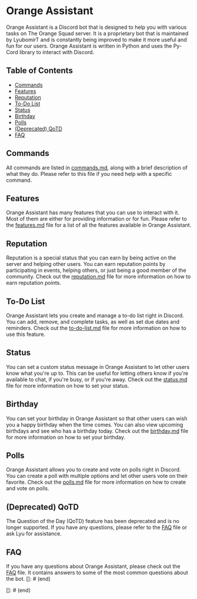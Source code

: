 # Orange Assistant

Orange Assistant is a Discord bot that is designed to help you with various tasks on The Orange Squad server. It is a proprietary bot that is maintained by LyubomirT and is constantly being improved to make it more useful and fun for our users. Orange Assistant is written in Python and uses the Py-Cord library to interact with Discord.

## Table of Contents

- [Commands](#commands)
- [Features](#features)
- [Reputation](#reputation)
- [To-Do List](#to-do-list)
- [Status](#status)
- [Birthday](#birthday)
- [Polls](#polls)
- [(Deprecated) QoTD](#deprecated-qotd)
- [FAQ](#faq)

## Commands

All commands are listed in [commands.md](commands.md), along with a brief description of what they do. Please refer to this file if you need help with a specific command.

## Features

Orange Assistant has many features that you can use to interact with it. Most of them are either for providing information or for fun. Please refer to the [features.md](features.md) file for a list of all the features available in Orange Assistant.

## Reputation

Reputation is a special status that you can earn by being active on the server and helping other users. You can earn reputation points by participating in events, helping others, or just being a good member of the community. Check out the [reputation.md](reputation.md) file for more information on how to earn reputation points.

## To-Do List

Orange Assistant lets you create and manage a to-do list right in Discord. You can add, remove, and complete tasks, as well as set due dates and reminders. Check out the [to-do-list.md](to-do-list.md) file for more information on how to use this feature.


## Status

You can set a custom status message in Orange Assistant to let other users know what you're up to. This can be useful for letting others know if you're available to chat, if you're busy, or if you're away. Check out the [status.md](status.md) file for more information on how to set your status.

## Birthday

You can set your birthday in Orange Assistant so that other users can wish you a happy birthday when the time comes. You can also view upcoming birthdays and see who has a birthday today. Check out the [birthday.md](birthday.md) file for more information on how to set your birthday.

## Polls

Orange Assistant allows you to create and vote on polls right in Discord. You can create a poll with multiple options and let other users vote on their favorite. Check out the [polls.md](polls.md) file for more information on how to create and vote on polls.

## (Deprecated) QoTD

The Question of the Day (QoTD) feature has been deprecated and is no longer supported. If you have any questions, please refer to the [FAQ](faq.md) file or ask Lyu for assistance.

## FAQ

If you have any questions about Orange Assistant, please check out the [FAQ](faq.md) file. It contains answers to some of the most common questions about the bot.
[]: # (end)

[]: # (end)
```